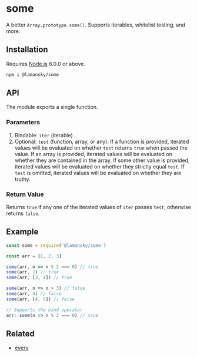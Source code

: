 # some

A better `Array.prototype.some()`. Supports iterables, whitelist testing, and more.

## Installation

Requires [Node.js](https://nodejs.org/) 6.0.0 or above.

```bash
npm i @lamansky/some
```

## API

The module exports a single function.

### Parameters

1. Bindable: `iter` (iterable)
2. Optional: `test` (function, array, or any): If a function is provided, iterated values will be evaluated on whether `test` returns `true` when passed the value. If an array is provided, iterated values will be evaluated on whether they are contained in the array. If some other value is provided, iterated values will be evaluated on whether they strictly equal `test`. If `test` is omitted, iterated values will be evaluated on whether they are truthy.

### Return Value

Returns `true` if any one of the iterated values of `iter` passes `test`; otherwise returns `false`.

## Example

```javascript
const some = require('@lamansky/some')

const arr = [1, 2, 3]

some(arr, n => n % 2 === 0) // true
some(arr, 1) // true
some(arr, [3, 4]) // true

some(arr, n => n > 3) // false
some(arr, 4) // false
some(arr, [4, 5]) // false

// Supports the bind operator
arr::some(n => n % 2 === 0) // true
```

## Related

* [every](https://github.com/lamansky/every)
